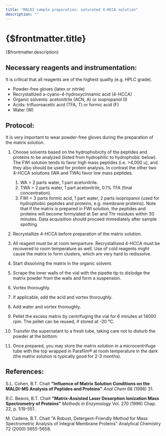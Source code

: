 ```yaml
---
title: "MALDI sample preparation: saturated 4-HCCA solution"
description: ""
---
```


# {$frontmatter.title}

{$frontmatter.description}

## Necessary reagents and instrumentation:

It is critical that all reagents are of the highest quality (e.g. HPLC grade).

- Powder-free gloves (latex or nitrile)
- Recrystallized a-cyano-4-hydroxycinnamic acid (4-HCCA)
- Organic solvents: acetonitrile (ACN, A) or isopropanol (I)
- Acids: trifluoroacetic acid (TFA, T) or formic acid (F)
- Water (W)

## Protocol:

It is very important to wear powder-free gloves during the preparation of the matrix solution.

1. Choose solvents based on the hydrophobicity of the peptides and proteins to be analyzed (listed from hydrophilic to hydrophobic below). The FWI solution tends to favor high mass peptides (i.e. >4,000 u), and they also should be used for protein analysis. In contrast the other two 4-HCCA solutions (WA and TWA) favor low mass peptides.

   1. WA = 2 parts water, 1 part acetonitrile.
   2. TWA = 2 parts water, 1 part acetonitrile, 0.1% TFA (final concentration).
   3. FWI = 3 parts formic acid, 1 part water, 2 parts isopropanol (used for hydrophobic peptides and proteins, e.g. membrane proteins). Note that if the matrix is prepared in FWI solution, the peptides and proteins will become formylated at Ser and Thr residues within 30 minutes. Data acquisition should proceed immediately after sample spotting.

2. Recrystallize 4-HCCA before preparation of the matrix solution.

3. All reagent must be at room temparture. Recrystallized 4-HCCA must be recovered to room temperature as well. Use of cold reagents might cause the matrix to form clusters, which are very hard to redissolve.

4. Start dissolving the matrix in the organic solvent.

5. Scrape the inner walls of the vial with the pipette tip to dislodge the matrix powder from the walls and form a suspension.

6. Vortex thoroughly.

7. If applicable, add the acid and vortex thoroughly.

8. Add water and vortex thoroughly.

9. Pellet the excess matrix by centrifuging the vial for 6 minutes at 14000 rpm. The pellet can be reused, if stored at -20 °C.

10. Transfer the supernatant to a fresh tube, taking care not to disturb the powder at the bottom.

11. Once prepared, you may store the matrix solution in a microcentrifuge tube with the top wrapped in Parafilm® at room temperature in the dark (the matrix solution is typically good for 2-3 months).

## References:

S.L. Cohen, B.T. Chait **"Influence of Matrix Solution Conditions on the MALDI-MS Analysis of Peptides and Proteins"** _Anal Chem_ 68 (1996) 31.

R.C. Beavis, B.T. Chait **"Matrix-Assisted Laser Desorption Ionization Mass Spectrometry of Proteins"** _Methods in Enzymology_ Vol. 270 (1996) Chap. 22, p. 519-551.

M. Cadene, B.T. Chait "A Robust, Detergent-Friendly Method for Mass Spectrometric Analysis of Integral Membrane Proteins" Analytical Chemistry 72 (2000) 5655-5658.

